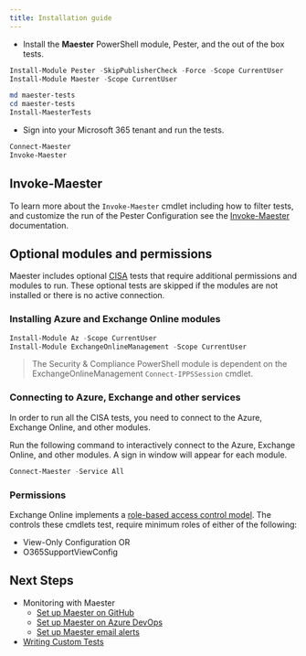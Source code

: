```yaml
---
title: Installation guide
---
```


- Install the **Maester** PowerShell module, Pester, and the out of the box tests.

```powershell
Install-Module Pester -SkipPublisherCheck -Force -Scope CurrentUser
Install-Module Maester -Scope CurrentUser

md maester-tests
cd maester-tests
Install-MaesterTests
```

- Sign into your Microsoft 365 tenant and run the tests.

```powershell
Connect-Maester
Invoke-Maester
```

## Invoke-Maester

To learn more about the `Invoke-Maester` cmdlet including how to filter tests, and customize the run of the Pester Configuration see the [Invoke-Maester](/docs/commands/invoke-maester) documentation.


## Optional modules and permissions

Maester includes optional [CISA](tests/cisa/) tests that require additional permissions and modules to run. These optional tests are skipped if the modules are not installed or there is no active connection.

### Installing Azure and Exchange Online modules

```powershell
Install-Module Az -Scope CurrentUser
Install-Module ExchangeOnlineManagement -Scope CurrentUser
```

> The Security & Compliance PowerShell module is dependent on the ExchangeOnlineManagement `Connect-IPPSSession` cmdlet.

### Connecting to Azure, Exchange and other services

In order to run all the CISA tests, you need to connect to the Azure, Exchange Online, and other modules.

Run the following command to interactively connect to the Azure, Exchange Online, and other modules. A sign in window will appear for each module.

```powershell
Connect-Maester -Service All
```

### Permissions

Exchange Online implements a [role-based access control model](https://learn.microsoft.com/exchange/permissions-exo/permissions-exo). The controls these cmdlets test, require minimum roles of either of the following:

* View-Only Configuration OR
* O365SupportViewConfig

## Next Steps

- Monitoring with Maester
  - [Set up Maester on GitHub](/docs/monitoring/github)
  - [Set up Maester on Azure DevOps](/docs/monitoring/azure-devops)
  - [Set up Maester email alerts](/docs/monitoring/email)
- [Writing Custom Tests](/docs/writing-tests)
